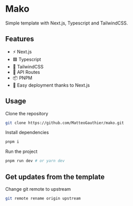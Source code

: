# Mako

Simple template with Next.js, Typescript and TailwindCSS.

## Features 

- ⚡ Next.js
- 🟦 Typescript
- 🎨 TailwindCSS
- 🤖 API Routes
- 📦 PNPM
- 🚀 Easy deployment thanks to Next.js

## Usage 

Clone the repository 

```bash
git clone https://github.com/MatteoGauthier/mako.git
```

Install dependencies

```bash
pnpm i
```

Run the project

```bash
pnpm run dev # or yarn dev
```

## Get updates from the template

Change git remote to upstream

```bash
git remote rename origin upstream
```




